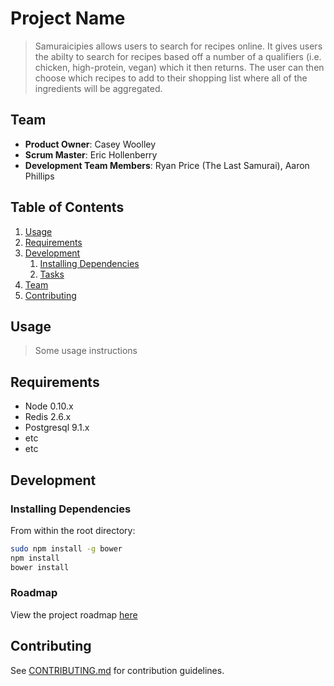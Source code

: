 # Project Name

> Samuraicipies allows users to search for recipes online.  It gives users the abilty to search for recipes based off a number of a qualifiers (i.e. chicken, high-protein, vegan) which it then returns.  The user can then choose which recipes to add to their shopping list where all of the ingredients will be aggregated.    


## Team

  - __Product Owner__: Casey Woolley
  - __Scrum Master__: Eric Hollenberry
  - __Development Team Members__: Ryan Price (The Last Samurai), Aaron Phillips

## Table of Contents

1. [Usage](#Usage)
1. [Requirements](#requirements)
1. [Development](#development)
    1. [Installing Dependencies](#installing-dependencies)
    1. [Tasks](#tasks)
1. [Team](#team)
1. [Contributing](#contributing)

## Usage

> Some usage instructions

## Requirements

- Node 0.10.x
- Redis 2.6.x
- Postgresql 9.1.x
- etc
- etc

## Development

### Installing Dependencies

From within the root directory:

```sh
sudo npm install -g bower
npm install
bower install
```

### Roadmap

View the project roadmap [here](LINK_TO_PROJECT_ISSUES)


## Contributing

See [CONTRIBUTING.md](CONTRIBUTING.md) for contribution guidelines.
